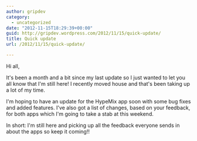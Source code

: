 ```yaml
---
author: gripdev
category:
  - uncategorized
date: "2012-11-15T18:29:39+00:00"
guid: http://gripdev.wordpress.com/2012/11/15/quick-update/
title: Quick update
url: /2012/11/15/quick-update/

---
```

Hi all,

It's been a month and a bit since my last update so I just wanted to let you all know that I'm still here! I recently moved house and that's been taking up a lot of my time.

I'm hoping to have an update for the HypeMix app soon with some bug fixes and added features. I've also got a list of changes, based on your feedback, for both apps which I'm going to take a stab at this weekend.

In short: I'm still here and picking up all the feedback everyone sends in about the apps so keep it coming!!
